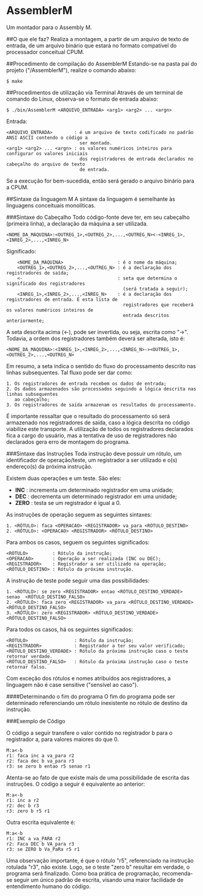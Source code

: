 # AssemblerM
Um montador para o Assembly M.

##O que ele faz?
Realiza a montagem, a partir de um arquivo de texto de entrada, de um arquivo binário que
estará no formato compatível do processador conceitual CPUM.

##Procedimento de compilação do AssemblerM
Estando-se na pasta pai do projeto ("/AssemblerM"), realize o comando abaixo:

	$ make

##Procedimentos de utilização via Terminal
Através de um terminal de comando do Linux, observa-se o formato de entrada abaixo:

	$ ./bin/AssemblerM <ARQUIVO_ENTRADA> <arg1> <arg2> ... <argn>
	
Entrada: 

	<ARQUIVO_ENTRADA>        : é um arquivo de texto codificado no padrão ANSI ASCII contendo o código a 
		                       ser montado.
	<arg1> <arg2> ... <argn> : os valores numéricos inteiros para configurar os valores iniciais
                               dos registradores de entrada declarados no cabeçalho do arquivo de texto
                               de entrada.
                               
Se a execução for bem-sucedida, então será gerado o arquivo binário para a CPUM.

##Sintaxe da linguagem M
A sintaxe da linguagem é semelhante às linguagens conceituais monolíticas.

###Sintaxe do Cabeçalho
Todo código-fonte deve ter, em seu cabeçalho (primeira linha), a declaração da máquina a ser utilizada.
	
	<NOME_DA_MÁQUINA>:<OUTREG_1>,<OUTREG_2>,...,<OUTREG_N><-<INREG_1>,<INREG_2>,...,<INREG_N>
	
Significado:
		
		<NOME_DA_MÁQUINA>                    : é o nome da máquina;
		<OUTREG_1>,<OUTREG_2>,...,<OUTREG_N> : é a declaração dos registradores de saída;
		<-                                   : seta que determina o significado dos registradores 
											   (será tratada a seguir);
		<INREG_1>,<INREG_2>,...,<INREG_N>    : é a declaração dos registradores de entrada. É esta lista de
										       registradores que receberá os valores numéricos inteiros de 
										       entrada descritos anteriormente;
		
A seta descrita acima (<-), pode ser invertida, ou seja, escrita como "->". Todavia, a ordem dos registradores 
também deverá ser alterada, isto é:
		
	<NOME_DA_MÁQUINA>:<INREG_1>,<INREG_2>,...,<INREG_N>-><OUTREG_1>,<OUTREG_2>,...,<OUTREG_N>
		
Em resumo, a seta indica o sentido do fluxo do processamento descrito nas linhas subsequentes.
Tal fluxo pode ser dar como:
			
	1. Os registradores de entrada recebem os dados de entrada;
	2. Os dados armazenados são processados seguindo a lógica descrita nas linhas subsequentes 
	   ao cabeçalho;
	3. Os registradores de saída armazenam os resultados do processamento.

É importante ressaltar que o resultado do processamento só será armazenado nos registradores de saída, caso a lógica
descrita no código viabilize este transporte.
A utilização de todos os registradores declarados fica a cargo do usuário, mas a tentativa de uso de registradores não 
declarados gera erro de montagem do programa.

###Sintaxe das Instruções
Toda instrução deve possuir um rótulo, um identificador de operação/teste, um registrador a ser utilizado e o(s)
endereço(s) da próxima instrução.
	
Existem duas operações e um teste. São eles:

* **INC**	: incrementa um determinado registrador em uma unidade;
* **DEC**	: decrementa um determinado registrador em uma unidade;
* **ZERO**	: testa se um registrador é igual a 0.

As instruções de operação seguem as seguintes sintaxes:
	
	1. <RÓTULO>: faca <OPERACAO> <REGISTRADOR> va_para <RÓTULO_DESTINO>
	2. <RÓTULO>: <OPERACAO> <REGISTRADOR> <RÓTULO_DESTINO>
	
Para ambos os casos, seguem os seguintes significados:
	
	<RÓTULO>         : Rótulo da instrução;
	<OPERACAO>       : Operação a ser realizada (INC ou DEC);
	<REGISTRADOR>    : Registrador a ser utilizado na operação;
	<RÓTULO_DESTINO> : Rótulo da próxima instrução.
		
A instrução de teste pode seguir uma das possibilidades:

	1. <RÓTULO>: se zero <REGISTRADOR> entao <RÓTULO_DESTINO_VERDADE> senao  <RÓTULO_DESTINO_FALSO>
	2. <RÓTULO>: faca zero <REGISTRADOR> va_para <RÓTULO_DESTINO_VERDADE> <RÓTULO_DESTINO_FALSO>
	3. <RÓTULO>: zero <REGISTRADOR> <RÓTULO_DESTINO_VERDADE> <RÓTULO_DESTINO_FALSO>
	
Para todos os casos, há os seguintes significados:

	<RÓTULO>                 : Rótulo da instrução;
	<REGISTRADOR>            : Registrador a ter seu valor verificado;
	<RÓTULO_DESTINO_VERDADE> : Rótulo da próxima instrução caso o teste retornar verdade.
	<RÓTULO_DESTINO_FALSO>   : Rótulo da próxima instrução caso o teste retornar falso.

Com exceção dos rótulos e nomes atribuídos aos registradores, a linguagem não é case sensitive ("sensível ao caso").

####Determinando o fim do programa
O fim do programa pode ser determinado referenciando um rótulo inexistente no rótulo de destino da instrução.

###Exemplo de Código

O código a seguir transfere o valor contido no registrador b para o registrador a, para valores maiores do que 0.
```
M:a<-b
r1: faca inc a va_para r2
r2: faca dec b va_para r3
r3: se zero b entao r5 senao r1
```
Atenta-se ao fato de que existe mais de uma possibilidade de escrita das instruções. O código a seguir é 
equivalente ao anterior:
```
M:a<-b
r1: inc a r2
r2: dec b r3
r3: zero b r5 r1
```
Outra escrita equivalente é:
```
M:a<-b
r1: INC a va_PARA r2
r2: Faca DEC b VA_para r3
r3: se ZERO b Va_PaRa r5 r1
```
Uma observação importante, é que o rótulo "r5", referenciado na instrução rotulada "r3", não existe. Logo, 
se o teste "zero b" resultar em verdade, o programa será finalizado.
Como boa prática de programação, recomenda-se seguir um único padrão de escrita, visando uma maior facilidade de 
entendimento humano do código.



